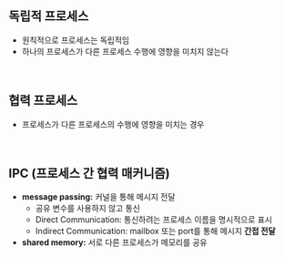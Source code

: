 ## 독립적 프로세스

- 원칙적으로 프로세스는 독립적임
- 하나의 프로세스가 다른 프로세스 수행에 영향을 미치지 않는다

<br>

## 협력 프로세스

- 프로세스가 다른 프로세스의 수행에 영향을 미치는 경우

<br>

## IPC (프로세스 간 협력 매커니즘)

- **message passing:** 커널을 통해 메시지 전달
    - 공유 변수를 사용하지 않고 통신
    - Direct Communication: 통신하려는 프로세스 이름을 명시적으로 표시
    - Indirect Communication: mailbox 또는 port를 통해 메시지 **간접 전달**
- **shared memory:** 서로 다른 프로세스가 메모리를 공유
